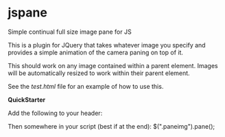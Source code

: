 jspane
======

Simple continual full size image pane for JS

This is a plugin for JQuery that takes whatever image you specify
and provides a simple animation of the camera paning on top of it.

This should work on any image contained within a parent element.
Images will be automatically resized to work within their parent
element.

See the *test.html* file for an example of how to use this.

**QuickStarter**

Add the following to your header:
    <script type="text/javascript" src="[INSERT JQUERY REFERENCE]"></script>
    <script  type="text/javascript" src="js/jspane.js"></script>

Then somewhere in your script (best if at the end):
    $(".paneimg").pane();